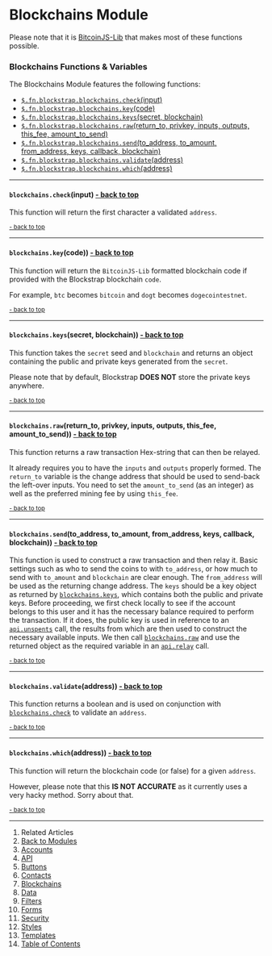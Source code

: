 Blockchains Module <a name="docs_home"></a>
==========================================

Please note that it is [BitcoinJS-Lib](http://bitcoinjs.org) that makes most of these functions possible.

### Blockchains Functions & Variables

The Blockchains Module features the following functions:

* [`$.fn.blockstrap.blockchains.check`(input)](#blockchains_check)
* [`$.fn.blockstrap.blockchains.key`(code)](#blockchains_key)
* [`$.fn.blockstrap.blockchains.keys`(secret, blockchain)](#blockchains_keys)
* [`$.fn.blockstrap.blockchains.raw`(return_to, privkey, inputs, outputs, this_fee, amount_to_send)](#blockchains_raw)
* [`$.fn.blockstrap.blockchains.send`(to_address, to_amount, from_address, keys, callback, blockchain)](#blockchains_send)
* [`$.fn.blockstrap.blockchains.validate`(address)](#blockchains_validate)
* [`$.fn.blockstrap.blockchains.which`(address)](#blockchains_which)

--------------------------------------------------------------------------------

#### `blockchains.check`(input) <a name="blockchains_check" class="pull-right" href="#docs_home"><i class="glyphicon glyphicon-upload"></i>- back to top</a>

This function will return the first character a validated `address`.

<a href="#docs_home"><small>- back to top</small></a>

--------------------------------------------------------------------------------

#### `blockchains.key`(code)) <a name="blockchains_key" class="pull-right" href="#docs_home"><i class="glyphicon glyphicon-upload"></i>- back to top</a>

This function will return the `BitcoinJS-Lib` formatted blockchain code if provided with the Blockstrap blockchain `code`. 

For example, `btc` becomes `bitcoin` and `dogt` becomes `dogecointestnet`.

<a href="#docs_home"><small>- back to top</small></a>

--------------------------------------------------------------------------------

#### `blockchains.keys`(secret, blockchain)) <a name="blockchains_keys" class="pull-right" href="#docs_home"><i class="glyphicon glyphicon-upload"></i>- back to top</a>

This function takes the `secret` seed and `blockchain` and returns an object containing the public and private keys generated from the `secret`.

Please note that by default, Blockstrap __DOES NOT__ store the private keys anywhere.

<a href="#docs_home"><small>- back to top</small></a>

--------------------------------------------------------------------------------

#### `blockchains.raw`(return_to, privkey, inputs, outputs, this_fee, amount_to_send)) <a name="blockchains_raw" class="pull-right" href="#docs_home"><i class="glyphicon glyphicon-upload"></i>- back to top</a>

This function returns a raw transaction Hex-string that can then be relayed.

It already requires you to have the `inputs` and `outputs` properly formed. The `return_to` variable is the change address that should be used to send-back the left-over inputs. You need to set the `amount_to_send` (as an integer) as well as the preferred mining fee by using `this_fee`.

<a href="#docs_home"><small>- back to top</small></a>

--------------------------------------------------------------------------------

#### `blockchains.send`(to_address, to_amount, from_address, keys, callback, blockchain)) <a name="blockchains_send" class="pull-right" href="#docs_home"><i class="glyphicon glyphicon-upload"></i>- back to top</a>

This function is used to construct a raw transaction and then relay it. Basic settings such as who to send the coins to with `to_address`, or how much to send with `to_amount` and `blockchain` are clear enough. The `from_address` will be used as the returning change address. The `keys` should be a key object as returned by [`blockchains.keys`](#blockchains_keys), which contains both the public and private keys. Before proceeding, we first check locally to see if the account belongs to this user and it has the necessary balance required to perform the transaction. If it does, the public key is used in reference to an [`api.unspents`](../api/#api_unspents) call, the results from which are then used to construct the necessary available inputs. We then call [`blockchains.raw`](#blockchains_raw) and use the returned object as the required variable in an [`api.relay`](../api/#api_relay) call.

<a href="#docs_home"><small>- back to top</small></a>

--------------------------------------------------------------------------------

#### `blockchains.validate`(address)) <a name="blockchains_validate" class="pull-right" href="#docs_home"><i class="glyphicon glyphicon-upload"></i>- back to top</a>

This function returns a boolean and is used on conjunction with [`blockchains.check`](#blockchains_check) to validate an `address`.

<a href="#docs_home"><small>- back to top</small></a>

--------------------------------------------------------------------------------

#### `blockchains.which`(address)) <a name="blockchains_which" class="pull-right" href="#docs_home"><i class="glyphicon glyphicon-upload"></i>- back to top</a>

This function will return the blockchain code (or false) for a given `address`.

However, please note that this __IS NOT ACCURATE__ as it currently uses a very hacky method. Sorry about that.

<a href="#docs_home"><small>- back to top</small></a>

---

1. Related Articles
2. [Back to Modules](../../modules/)
3. [Accounts](../accounts/)
4. [API](../api/)
5. [Buttons](../buttons/)
6. [Contacts](../contacts/)
7. [Blockchains](../blockchains/)
8. [Data](../data/)
9. [Filters](../filters/)
10. [Forms](../forms/)
11. [Security](../security/)
12. [Styles](../styles/)
13. [Templates](../templates/)
14. [Table of Contents](../../../)
